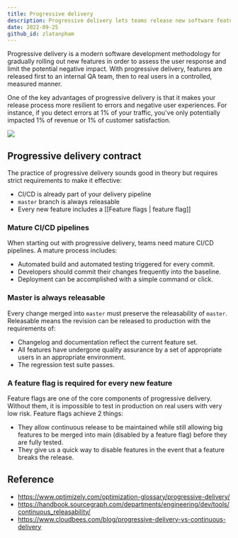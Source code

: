 ```yaml
---
title: Progressive delivery
description: Progressive delivery lets teams release new software features gradually using feature flags and mature CI/CD pipelines to reduce risks and improve user experience.
date: 2022-09-25
github_id: zlatanpham
---
```


Progressive delivery is a modern software development methodology for gradually rolling out new features in order to assess the user response and limit the potential negative impact. With progressive delivery, features are released first to an internal QA team, then to real users in a controlled, measured manner.

One of the key advantages of progressive delivery is that it makes your release process more resilient to errors and negative user experiences. For instance, if you detect errors at 1% of your traffic, you've only potentially impacted 1% of revenue or 1% of customer satisfaction.

![](assets/progressive-delivery_engineering-progressive-delivery.webp)

## Progressive delivery contract

The practice of progressive delivery sounds good in theory but requires strict requirements to make it effective:

- CI/CD is already part of your delivery pipeline
- `master` branch is always releasable
- Every new feature includes a [[Feature flags | feature flag]]

### Mature CI/CD pipelines

When starting out with progressive delivery, teams need mature CI/CD pipelines. A mature process includes:

- Automated build and automated testing triggered for every commit.
- Developers should commit their changes frequently into the baseline.
- Deployment can be accomplished with a simple command or click.

### Master is always releasable

Every change merged into `master` must preserve the releasability of `master`. Releasable means the revision can be released to production with the requirements of:

- Changelog and documentation reflect the current feature set.
- All features have undergone quality assurance by a set of appropriate users in an appropriate environment.
- The regression test suite passes.

### A feature flag is required for every new feature

Feature flags are one of the core components of progressive delivery. Without them, it is impossible to test in production on real users with very low risk. Feature flags achieve 2 things:

- They allow continuous release to be maintained while still allowing big features to be merged into main (disabled by a feature flag) before they are fully tested.
- They give us a quick way to disable features in the event that a feature breaks the release.

## Reference

- https://www.optimizely.com/optimization-glossary/progressive-delivery/
- https://handbook.sourcegraph.com/departments/engineering/dev/tools/continuous_releasability/
- https://www.cloudbees.com/blog/progressive-delivery-vs-continuous-delivery
